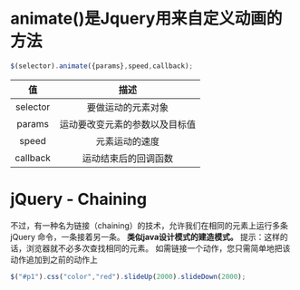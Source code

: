 # animate()是Jquery用来自定义动画的方法

```javascript
$(selector).animate({params},speed,callback);
```

|值|描述|
|:---:|:---:|
|selector|要做运动的元素对象|
|params|运动要改变元素的参数以及目标值|
|speed|元素运动的速度|
|callback|运动结束后的回调函数|

# jQuery - Chaining

不过，有一种名为链接（chaining）的技术，允许我们在相同的元素上运行多条 jQuery 命令，一条接着另一条。
**类似java设计模式的建造模式。**
提示：这样的话，浏览器就不必多次查找相同的元素。
如需链接一个动作，您只需简单地把该动作追加到之前的动作上

```javascript
$("#p1").css("color","red").slideUp(2000).slideDown(2000);
```